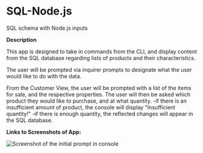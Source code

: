 # SQL-Node.js
SQL schema with Node.js inputs


**Description**

This app is designed to take in commands from the CLI, and display content from the SQL database regarding lists of products and their characteristics. 

The user will be prompted via inquirer prompts to designate what the user would like to do with the data. 

From the Customer View, the user will be prompted with a list of the items for sale, and the respective properties. The user will then be asked which product they would like to purchase, and at what quantity.
	-if there is an insufficient amount of product, the console will display "Insufficient quantity!"
	-if there is enough quantity, the reflected changes will appear in the SQL database. 



**Links to Screenshots of App:**

![Screenshot of the initial prompt in console](/screenshots/img.jpg?raw=true "Initial Prompt")